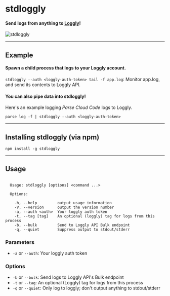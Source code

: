 stdloggly
=========
#### Send logs from anything to [Loggly](http://loggly.com)!
![stdloggly](https://raw.github.com/dscanlonpa/stdloggly/master/stdloggly.png)

* * *

## Example

#### Spawn a child process that logs to your Loggly account.
`stdloggly --auth <loggly-auth-token> tail -f app.log`: Monitor app.log, and send its contents to Loggly API.

#### You can also pipe data into stdloggly!  
Here's an example logging *Parse Cloud Code* logs to Loggly.

`parse log -f | stdloggly --auth <loggly-auth-token>`

* * *

## Installing stdloggly (via npm)

`npm install -g stdloggly`

* * *

## Usage

```

  Usage: stdloggly [options] <command ...>

  Options:

    -h, --help         output usage information
    -V, --version      output the version number
    -a, --auth <auth>  Your loggly auth token
    -t, --tag [tag]    An optional (loggly) tag for logs from this process
    -b, --bulk         Send to Loggly API Bulk endpoint
    -q, --quiet        Suppress output to stdout/stderr

```

### Parameters

+ `-a` or `--auth`: Your loggly auth token

### Options

+ `-b` or `--bulk`: Send logs to Loggly API's Bulk endpoint
+ `-t` or `--tag`: An optional (Loggly) tag for logs from this process
+ `-q` or `--quiet`: Only log to loggly; don't output anything to stdout/stderr
